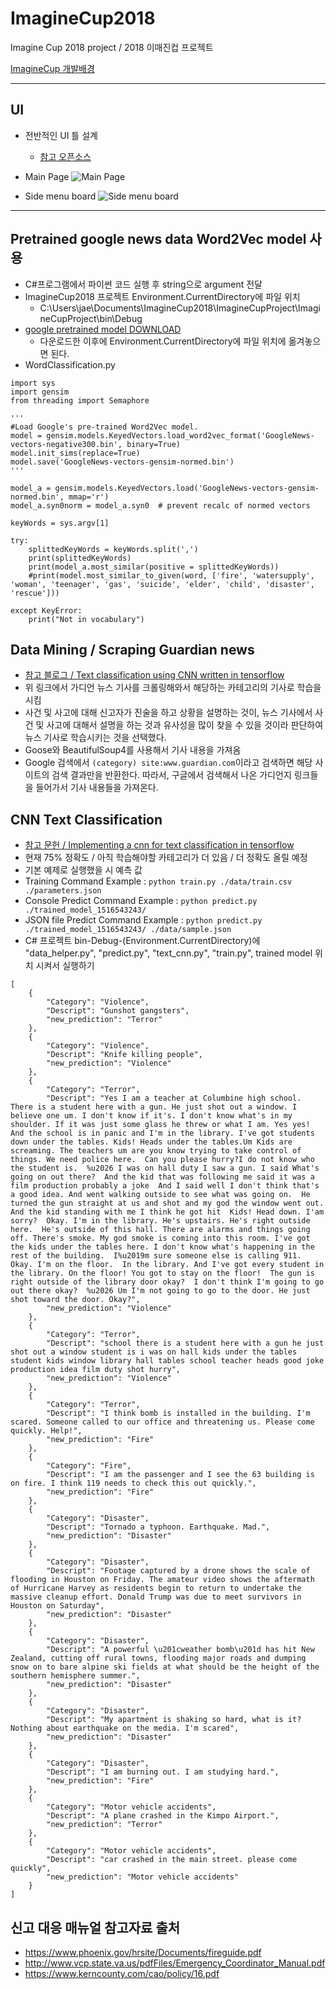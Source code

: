 # ImagineCup2018
Imagine Cup 2018 project / 2018 이매진컵 프로젝트

[ImagineCup 개발배경](https://github.com/ninetyfivejae/ImagineCup2018/wiki/Imagine-Cup-2018-%EC%95%84%EC%9D%B4%EB%94%94%EC%96%B4-%EC%A0%95%EB%A6%AC)

---

## UI
- 전반적인 UI 틀 설계
	- [참고 오픈소스](https://github.com/Abel13/AnimatedMenu1)

- Main Page
![Main Page](http://cfile30.uf.tistory.com/image/99BAE5415A560AE2285DCE)

- Side menu board
![Side menu board](http://cfile28.uf.tistory.com/image/99FBF5335A560B1703F8BA)

---

## Pretrained google news data Word2Vec model 사용
- C#프로그램에서 파이썬 코드 실행 후 string으로 argument 전달
- ImagineCup2018 프로젝트 Environment.CurrentDirectory에 파일 위치
	- C:\Users\jae\Documents\ImagineCup2018\ImagineCupProject\ImagineCupProject\bin\Debug
- [google pretrained model DOWNLOAD](https://drive.google.com/file/d/0B7XkCwpI5KDYNlNUTTlSS21pQmM/edit)
	- 다운로드한 이후에 Environment.CurrentDirectory에 파일 위치에 옮겨놓으면 된다.
- WordClassification.py
```
import sys
import gensim
from threading import Semaphore

'''
#Load Google's pre-trained Word2Vec model.
model = gensim.models.KeyedVectors.load_word2vec_format('GoogleNews-vectors-negative300.bin', binary=True)
model.init_sims(replace=True)
model.save('GoogleNews-vectors-gensim-normed.bin')
'''

model_a = gensim.models.KeyedVectors.load('GoogleNews-vectors-gensim-normed.bin', mmap='r')
model_a.syn0norm = model_a.syn0  # prevent recalc of normed vectors

keyWords = sys.argv[1]

try:
    splittedKeyWords = keyWords.split(',')
    print(splittedKeyWords)
    print(model_a.most_similar(positive = splittedKeyWords))
    #print(model.most_similar_to_given(word, ['fire', 'watersupply', 'woman', 'teenager', 'gas', 'suicide', 'elder', 'child', 'disaster', 'rescue']))

except KeyError:
    print("Not in vocabulary")
```

## Data Mining / Scraping Guardian news

- [참고 블로그 / Text classification using CNN written in tensorflow](http://manishankert.blogspot.kr/2017/04/text-classification-using-cnn-writte-in.html)
- 위 링크에서 가디언 뉴스 기사를 크롤링해와서 해당하는 카테고리의 기사로 학습을 시킴
- 사건 및 사고에 대해 신고자가 진술을 하고 상황을 설명하는 것이, 뉴스 기사에서 사건 및 사고에 대해서 설명을 하는 것과 유사성을 많이 찾을 수 있을 것이라 판단하여 뉴스 기사로 학습시키는 것을 선택했다.
- Goose와 BeautifulSoup4를 사용해서 기사 내용을 가져옴
- Google 검색에서 ```(category) site:www.guardian.com```이라고 검색하면 해당 사이트의 검색 결과만을 반환한다. 따라서, 구글에서 검색해서 나온 가디언지 링크들을 들어가서 기사 내용들을 가져온다.

## CNN Text Classification
- [참고 문헌 / Implementing a cnn for text classification in tensorflow](http://www.wildml.com/2015/12/implementing-a-cnn-for-text-classification-in-tensorflow/) 
- 현재 75% 정확도 / 아직 학습해야할 카테고리가 더 있음 / 더 정확도 올릴 예정
- 기본 예제로 실행했을 시 예측 값
- Training Command Example : ```python train.py ./data/train.csv ./parameters.json```
- Console Predict Command Example : ```python predict.py ./trained_model_1516543243/```
- JSON file Predict Command Example : ```python predict.py ./trained_model_1516543243/ ./data/sample.json```
- C# 프로젝트 bin-Debug-(Environment.CurrentDirectory)에 "data_helper.py", "predict.py", "text_cnn.py", "train.py", trained model 위치 시켜서 실행하기
```
[
    {
        "Category": "Violence",
        "Descript": "Gunshot gangsters",
        "new_prediction": "Terror"
    },
    {
        "Category": "Violence",
        "Descript": "Knife killing people",
        "new_prediction": "Violence"
    },
    {
        "Category": "Terror",
        "Descript": "Yes I am a teacher at Columbine high school. There is a student here with a gun. He just shot out a window. I believe one um. I don't know if it's. I don't know what's in my shoulder. If it was just some glass he threw or what I am. Yes yes! And the school is in panic and I'm in the library. I've got students down under the tables. Kids! Heads under the tables.Um Kids are screaming. The teachers um are you know trying to take control of things. We need police here.  Can you please hurry?I do not know who the student is.  %u2026 I was on hall duty I saw a gun. I said What's going on out there?  And the kid that was following me said it was a film production probably a joke  And I said well I don't think that's a good idea. And went walking outside to see what was going on.  He turned the gun straight at us and shot and my god the window went out. And the kid standing with me I think he got hit  Kids! Head down. I'am sorry?  Okay. I'm in the library. He's upstairs. He's right outside here.  He's outside of this hall. There are alarms and things going off. There's smoke. My god smoke is coming into this room. I've got the kids under the tables here. I don't know what's happening in the rest of the building.  I%u2019m sure someone else is calling 911.  Okay. I'm on the floor.  In the library. And I've got every student in the library. On the floor! You got to stay on the floor!  The gun is right outside of the library door okay?  I don't think I'm going to go out there okay?  %u2026 Um I'm not going to go to the door. He just shot toward the door. Okay?",
        "new_prediction": "Violence"
    },
    {
        "Category": "Terror",
        "Descript": "school there is a student here with a gun he just shot out a window student is i was on hall kids under the tables student kids window library hall tables school teacher heads good joke production idea film duty shot hurry",
        "new_prediction": "Violence"
    },
    {
        "Category": "Terror",
        "Descript": "I think bomb is installed in the building. I'm scared. Someone called to our office and threatening us. Please come quickly. Help!",
        "new_prediction": "Fire"
    },
    {
        "Category": "Fire",
        "Descript": "I am the passenger and I see the 63 building is on fire. I think 119 needs to check this out quickly.",
        "new_prediction": "Fire"
    },
    {
        "Category": "Disaster",
        "Descript": "Tornado a typhoon. Earthquake. Mad.",
        "new_prediction": "Disaster"
    },
    {
        "Category": "Disaster",
        "Descript": "Footage captured by a drone shows the scale of flooding in Houston on Friday. The amateur video shows the aftermath of Hurricane Harvey as residents begin to return to undertake the massive cleanup effort. Donald Trump was due to meet survivors in Houston on Saturday",
        "new_prediction": "Disaster"
    },
    {
        "Category": "Disaster",
        "Descript": "A powerful \u201cweather bomb\u201d has hit New Zealand, cutting off rural towns, flooding major roads and dumping snow on to bare alpine ski fields at what should be the height of the southern hemisphere summer.",
        "new_prediction": "Disaster"
    },
    {
        "Category": "Disaster",
        "Descript": "My apartment is shaking so hard, what is it? Nothing about earthquake on the media. I'm scared",
        "new_prediction": "Disaster"
    },
    {
        "Category": "Disaster",
        "Descript": "I am burning out. I am studying hard.",
        "new_prediction": "Fire"
    },
    {
        "Category": "Motor vehicle accidents",
        "Descript": "A plane crashed in the Kimpo Airport.",
        "new_prediction": "Terror"
    },
    {
        "Category": "Motor vehicle accidents",
        "Descript": "car crashed in the main street. please come quickly",
        "new_prediction": "Motor vehicle accidents"
    }
]
```

## 신고 대응 매뉴얼 참고자료 출처
- https://www.phoenix.gov/hrsite/Documents/fireguide.pdf
- http://www.vcp.state.va.us/pdfFiles/Emergency_Coordinator_Manual.pdf
- https://www.kerncounty.com/cao/policy/16.pdf